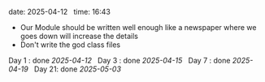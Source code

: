 date: 2025-04-12  
time: 16:43  

- Our Module should be written well enough like a newspaper where we goes down will increase the details
- Don't write the god class files
  

Day 1 : done *2025-04-12*  
Day 3 : done *2025-04-15*  
Day 7 : done *2025-04-19*  
Day 21: done *2025-05-03*